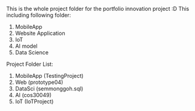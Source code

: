 This is the whole project folder for the portfolio innovation project :D
This including following folder:
1. MobileApp
2. Website Application
3. IoT
4. AI model
5. Data Science

Project Folder List:
1. MobileApp (TestingProject)
2. Web (prototype04)
3. DataSci (semmonggoh.sql)
4. AI (cos30049)
5. IoT (IoTProject)
